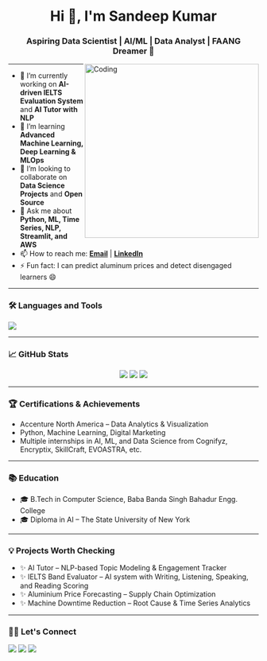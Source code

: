 <h1 align="center">Hi 👋, I'm Sandeep Kumar</h1>
<h3 align="center">Aspiring Data Scientist | AI/ML | Data Analyst | FAANG Dreamer 🚀</h3>

<img align="right" alt="Coding" width="350" src="https://cdn.dribbble.com/users/1162077/screenshots/3848914/programmer.gif">

---

- 🔭 I’m currently working on **AI-driven IELTS Evaluation System** and **AI Tutor with NLP**
- 🌱 I’m learning **Advanced Machine Learning, Deep Learning & MLOps**
- 👯 I’m looking to collaborate on **Data Science Projects** and **Open Source**
- 💬 Ask me about **Python, ML, Time Series, NLP, Streamlit, and AWS**
- 📫 How to reach me: **[Email](mailto:sandeepkumar9876202306@gmail.com)** | **[LinkedIn](https://www.linkedin.com/in/sandeep-kumar2001)**
- ⚡ Fun fact: I can predict aluminum prices and detect disengaged learners 😄

---

### 🛠️ Languages and Tools

<p>
  <img src="https://skillicons.dev/icons?i=python,aws,tensorflow,fastapi,mongodb,docker,linux,git,vscode,streamlit,html,css" />
</p>

---

### 📈 GitHub Stats

<p align="center">
  <img src="https://github-readme-streak-stats.herokuapp.com/?user=sandeepkumar9876&theme=tokyonight" />
  <img src="https://github-readme-stats.vercel.app/api?username=sandeepkumar9876&show_icons=true&theme=radical" />
  <img src="https://github-readme-stats.vercel.app/api/top-langs/?username=sandeepkumar9876&layout=compact&theme=tokyonight" />
</p>

---

### 🏆 Certifications & Achievements

- Accenture North America – Data Analytics & Visualization
- Python, Machine Learning, Digital Marketing
- Multiple internships in AI, ML, and Data Science from Cognifyz, Encryptix, SkillCraft, EVOASTRA, etc.

---

### 📚 Education

- 🎓 B.Tech in Computer Science, Baba Banda Singh Bahadur Engg. College
- 🎓 Diploma in AI – The State University of New York

---

### 💡 Projects Worth Checking

- ✨ AI Tutor – NLP-based Topic Modeling & Engagement Tracker
- ✨ IELTS Band Evaluator – AI system with Writing, Listening, Speaking, and Reading Scoring
- ✨ Aluminium Price Forecasting – Supply Chain Optimization
- ✨ Machine Downtime Reduction – Root Cause & Time Series Analytics

---

### 🙋‍♂️ Let's Connect

<p>
  <a href="mailto:sandeepkumar9876202306@gmail.com"><img src="https://img.shields.io/badge/-Email-red?style=for-the-badge&logo=gmail&logoColor=white"></a>
  <a href="https://linkedin.com/in/sandeep-kumar2001"><img src="https://img.shields.io/badge/-LinkedIn-blue?style=for-the-badge&logo=linkedin"></a>
  <a href="https://github.com/sandeepkumar9876"><img src="https://img.shields.io/badge/-GitHub-black?style=for-the-badge&logo=github"></a>
</p>
